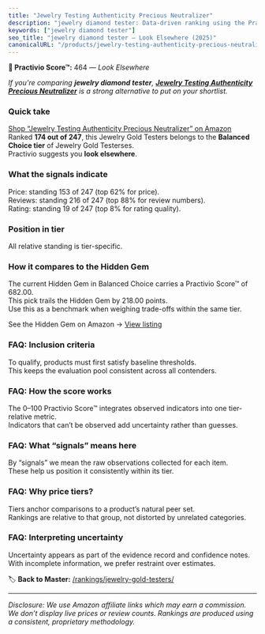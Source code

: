 ```yaml
---
title: "Jewelry Testing Authenticity Precious Neutralizer"
description: "jewelry diamond tester: Data-driven ranking using the Practivio Score™. Positioned by quality, value, demand, findability, momentum."
keywords: ["jewelry diamond tester"]
seo_title: "jewelry diamond tester — Look Elsewhere (2025)"
canonicalURL: "/products/jewelry-testing-authenticity-precious-neutralizer-B0DLHK6RP6/"
---
```


**🚫 Practivio Score™:** 464 — _Look Elsewhere_


*If you're comparing **jewelry diamond tester**, **[Jewelry Testing Authenticity Precious Neutralizer](https://www.amazon.com/dp/B0DLHK6RP6?tag=practivio-20)** is a strong alternative to put on your shortlist.*
### Quick take
[Shop “Jewelry Testing Authenticity Precious Neutralizer” on Amazon](https://www.amazon.com/dp/B0DLHK6RP6?tag=practivio-20)
Ranked **174 out of 247**, this Jewelry Gold Testers belongs to the **Balanced Choice tier** of Jewelry Gold Testerses.  
Practivio suggests you **look elsewhere**.

### What the signals indicate
Price: standing 153 of 247 (top 62% for price).  
Reviews: standing 216 of 247 (top 88% for review numbers).  
Rating: standing 19 of 247 (top 8% for rating quality).  

### Position in tier
All relative standing is tier-specific.

### How it compares to the Hidden Gem
The current Hidden Gem in Balanced Choice carries a Practivio Score™ of 682.00.  
This pick trails the Hidden Gem by 218.00 points.  
Use this as a benchmark when weighing trade-offs within the same tier.  

See the Hidden Gem on Amazon → [View listing](https://www.amazon.com/dp/B08KZQBGHF?tag=practivio-20)

### FAQ: Inclusion criteria
To qualify, products must first satisfy baseline thresholds.  
This keeps the evaluation pool consistent across all contenders.

### FAQ: How the score works
The 0–100 Practivio Score™ integrates observed indicators into one tier-relative metric.  
Indicators that can’t be observed add uncertainty rather than guesses.

### FAQ: What “signals” means here
By “signals” we mean the raw observations collected for each item.  
These help us position it consistently within its tier.

### FAQ: Why price tiers?
Tiers anchor comparisons to a product’s natural peer set.  
Rankings are relative to that group, not distorted by unrelated categories.

### FAQ: Interpreting uncertainty
Uncertainty appears as part of the evidence record and confidence notes.  
With incomplete information, we prefer restraint over estimates.


🏷️ **Back to Master:** [/rankings/jewelry-gold-testers/](/rankings/jewelry-gold-testers/)

---
_Disclosure: We use Amazon affiliate links which may earn a commission. We don’t display live prices or review counts. Rankings are produced using a consistent, proprietary methodology._
